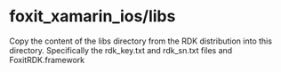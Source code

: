 # foxit_xamarin_ios/libs
Copy the content of the libs directory from the RDK distribution into this directory. Specifically the rdk_key.txt and rdk_sn.txt files and FoxitRDK.framework